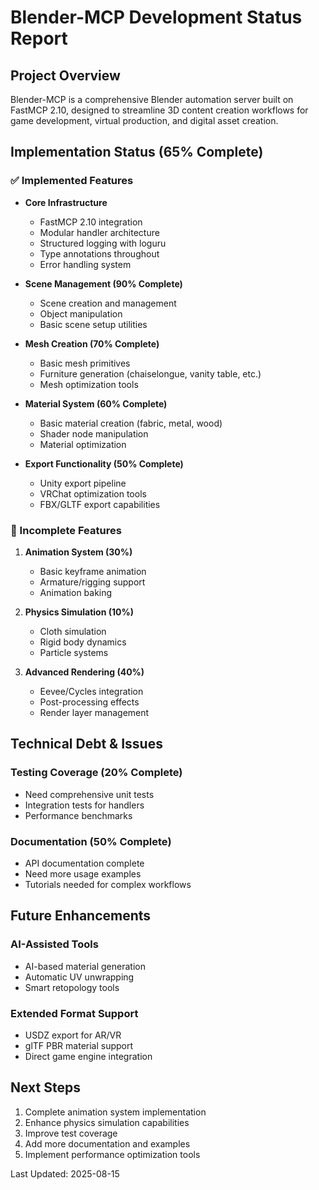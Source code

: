 # Blender-MCP Development Status Report

## Project Overview
Blender-MCP is a comprehensive Blender automation server built on FastMCP 2.10, designed to streamline 3D content creation workflows for game development, virtual production, and digital asset creation.

## Implementation Status (65% Complete)

### ✅ Implemented Features
- **Core Infrastructure**
  - FastMCP 2.10 integration
  - Modular handler architecture
  - Structured logging with loguru
  - Type annotations throughout
  - Error handling system

- **Scene Management (90% Complete)**
  - Scene creation and management
  - Object manipulation
  - Basic scene setup utilities

- **Mesh Creation (70% Complete)**
  - Basic mesh primitives
  - Furniture generation (chaiselongue, vanity table, etc.)
  - Mesh optimization tools

- **Material System (60% Complete)**
  - Basic material creation (fabric, metal, wood)
  - Shader node manipulation
  - Material optimization

- **Export Functionality (50% Complete)**
  - Unity export pipeline
  - VRChat optimization tools
  - FBX/GLTF export capabilities

### 🚧 Incomplete Features
1. **Animation System (30%)**
   - Basic keyframe animation
   - Armature/rigging support
   - Animation baking

2. **Physics Simulation (10%)**
   - Cloth simulation
   - Rigid body dynamics
   - Particle systems

3. **Advanced Rendering (40%)**
   - Eevee/Cycles integration
   - Post-processing effects
   - Render layer management

## Technical Debt & Issues

### Testing Coverage (20% Complete)
- Need comprehensive unit tests
- Integration tests for handlers
- Performance benchmarks

### Documentation (50% Complete)
- API documentation complete
- Need more usage examples
- Tutorials needed for complex workflows

## Future Enhancements

### AI-Assisted Tools
- AI-based material generation
- Automatic UV unwrapping
- Smart retopology tools

### Extended Format Support
- USDZ export for AR/VR
- glTF PBR material support
- Direct game engine integration

## Next Steps
1. Complete animation system implementation
2. Enhance physics simulation capabilities
3. Improve test coverage
4. Add more documentation and examples
5. Implement performance optimization tools

Last Updated: 2025-08-15
